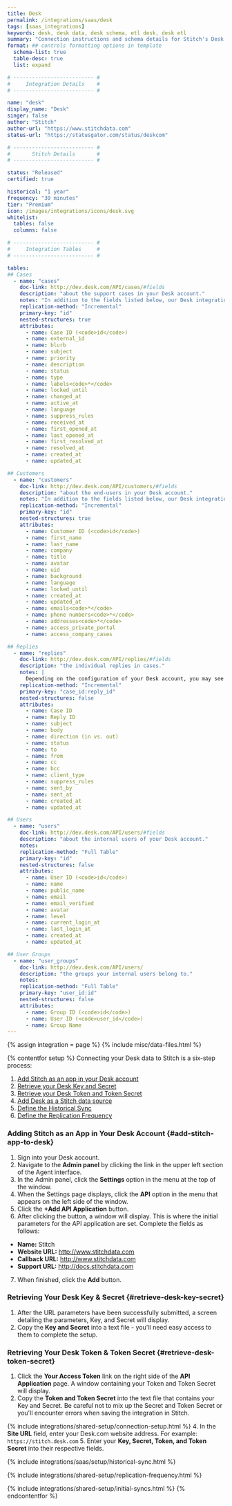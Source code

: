 ```yaml
---
title: Desk
permalink: /integrations/saas/desk
tags: [saas_integrations]
keywords: desk, desk data, desk schema, etl desk, desk etl
summary: "Connection instructions and schema details for Stitch's Desk integration."
format: ## controls formatting options in template
  schema-list: true
  table-desc: true
  list: expand

# -------------------------- #
#     Integration Details    #
# -------------------------- #

name: "desk"
display_name: "Desk"
singer: false
author: "Stitch"
author-url: "https://www.stitchdata.com"
status-url: "https://statusgator.com/status/deskcom"

# -------------------------- #
#       Stitch Details       #
# -------------------------- #

status: "Released"
certified: true

historical: "1 year"
frequency: "30 minutes"
tier: "Premium"
icon: /images/integrations/icons/desk.svg
whitelist:
  tables: false
  columns: false

# -------------------------- #
#     Integration Tables     #
# -------------------------- #

tables:
## Cases
  - name: "cases"
    doc-link: http://dev.desk.com/API/cases/#fields
    description: "about the support cases in your Desk account."
    notes: "In addition to the fields listed below, our Desk integration will also include any custom fields."
    replication-method: "Incremental"
    primary-key: "id"
    nested-structures: true
    attributes:
      - name: Case ID (<code>id</code>)
      - name: external_id
      - name: blurb
      - name: subject
      - name: priority
      - name: description
      - name: status
      - name: type
      - name: labels<code>*</code>
      - name: locked_until
      - name: changed_at
      - name: active_at
      - name: language
      - name: suppress_rules
      - name: received_at
      - name: first_opened_at
      - name: last_opened_at
      - name: first_resolved_at
      - name: resolved_at
      - name: created_at
      - name: updated_at

## Customers
  - name: "customers"
    doc-link: http://dev.desk.com/API/customers/#fields
    description: "about the end-users in your Desk account."
    notes: "In addition to the fields listed below, our Desk integration will also include any custom fields."
    replication-method: "Incremental"
    primary-key: "id"
    nested-structures: true
    attributes:
      - name: Customer ID (<code>id</code>)
      - name: first_name
      - name: last_name
      - name: company
      - name: title
      - name: avatar
      - name: uid
      - name: background
      - name: language
      - name: locked_until
      - name: created_at
      - name: updated_at
      - name: emails<code>*</code>
      - name: phone numbers<code>*</code>
      - name: addresses<code>*</code>
      - name: access_private_portal
      - name: access_company_cases

## Replies
  - name: "replies"
    doc-link: http://dev.desk.com/API/replies/#fields
    description: "the individual replies in cases."
    notes: |
      Depending on the configuration of your Desk account, you may see more fields in this table than what's listed here. For example: Tweet fields. 
    replication-method: "Incremental"
    primary-key: "case_id:reply_id"
    nested-structures: false
    attributes:
      - name: Case ID
      - name: Reply ID
      - name: subject
      - name: body
      - name: direction (in vs. out)
      - name: status
      - name: to
      - name: from
      - name: cc
      - name: bcc
      - name: client_type
      - name: suppress_rules
      - name: sent_by
      - name: sent_at
      - name: created_at
      - name: updated_at

## Users
  - name: "users"
    doc-link: http://dev.desk.com/API/users/#fields
    description: "about the internal users of your Desk account."
    notes: 
    replication-method: "Full Table"
    primary-key: "id"
    nested-structures: false
    attributes:
      - name: User ID (<code>id</code>)
      - name: name
      - name: public_name
      - name: email
      - name: email_verified
      - name: avatar
      - name: level
      - name: current_login_at
      - name: last_login_at
      - name: created_at
      - name: updated_at

## User Groups
  - name: "user_groups"
    doc-link: http://dev.desk.com/API/users/
    description: "the groups your internal users belong to."
    notes: 
    replication-method: "Full Table"
    primary-key: "user_id:id"
    nested-structures: false
    attributes:
      - name: Group ID (<code>id</code>)
      - name: User ID (<code>user_id</code>)
      - name: Group Name
---
```

{% assign integration = page %}
{% include misc/data-files.html %}

{% contentfor setup %}
Connecting your Desk data to Stitch is a six-step process:

1. [Add Stitch as an app in your Desk account](#add-stitch-app-to-desk)
2. [Retrieve your Desk Key and Secret](#retrieve-desk-key-secret)
3. [Retrieve your Desk Token and Token Secret](#retrieve-desk-token-secret)
4. [Add Desk as a Stitch data source](#add-stitch-data-source)
5. [Define the Historical Sync](#define-historical-sync)
6. [Define the Replication Frequency](#define-rep-frequency)

### Adding Stitch as an App in Your Desk Account {#add-stitch-app-to-desk}

1. Sign into your Desk account.
2. Navigate to the **Admin panel** by clicking the link in the upper left section of the Agent interface.
3. In the Admin panel, click the **Settings** option in the menu at the top of the window. 
4. When the Settings page displays, click the **API** option in the menu that appears on the left side of the window.
5. Click the **+Add API Application** button.
6. After clicking the button, a window will display. This is where the initial parameters for the API application are set. Complete the fields as follows:
  - **Name:** Stitch
  - **Website URL:** http://www.stitchdata.com
  - **Callback URL:** http://www.stitchdata.com
  - **Support URL:** http://docs.stitchdata.com
7. When finished, click the **Add** button.

### Retrieving Your Desk Key & Secret {#retrieve-desk-key-secret}

1. After the URL parameters have been successfully submitted, a screen detailing the parameters, Key, and Secret will display.
2. Copy the **Key and Secret** into a text file - you'll need easy access to them to complete the setup.

### Retrieving Your Desk Token & Token Secret {#retrieve-desk-token-secret}
1. Click the **Your Access Token** link on the right side of the **API Application** page. A window containing your Token and Token Secret will display.
2. Copy the **Token and Token Secret** into the text file that contains your Key and Secret. Be careful not to mix up the Secret and Token Secret or you'll encounter errors when saving the integration in Stitch.

{% include integrations/shared-setup/connection-setup.html %}
4. In the **Site URL** field, enter your Desk.com website address. For example: `https://stitch.desk.com`
5. Enter your **Key, Secret, Token, and Token Secret** into their respective fields.

{% include integrations/saas/setup/historical-sync.html %}

{% include integrations/shared-setup/replication-frequency.html %}

{% include integrations/shared-setup/initial-syncs.html %}
{% endcontentfor %}